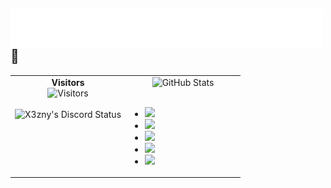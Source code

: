 <h2>
  <a href="https://github.com/x3zny">
    <img src="https://raw.githubusercontent.com/x3zny/x3zny/master/name.svg" align="left" />
  </a>
  👑
</h2>

<table>
  <tr>
    <!-- Left side -->
    <td align="center" width="50%" valign="top">
      <strong>Visitors</strong><br>
      <img src="https://count.getloli.com/@:X3zny?name=%3AX3zny&theme=rule34&padding=7&offset=0&align=top&scale=1&pixelated=1&darkmode=auto" alt="Visitors" /><br><br>
      <img src="https://lanyard.cnrad.dev/api/1114950232426422342?theme=dark&animated=true&hideDiscrim=true&borderRadius=25px&idleMessage=Not%20doing%20much..." alt="X3zny's Discord Status" />
    </td>
    <!-- Right side -->
    <td align="center" width="50%" valign="top">
      <img src="https://github-readme-stats.vercel.app/api?username=x3zny&show_icons=true&theme=tokyonight" alt="GitHub Stats" />
      <br><br>
      <!-- GIF list -->
      <ul align="left">
        <li><img src="[https://www.google.com/url?sa=i&url=https%3A%2F%2Fwww.pinterest.com%2Fpin%2Frias-gremory-high-school-dxd-gif-rias-gremory-high-school-dxd-walking-discover-share-gifs--914019686845844894%2F&psig=AOvVaw3gj9KrytG7_K-m8wSQobuT&ust=1754844419798000&source=images&cd=vfe&opi=89978449&ved=2ahUKEwj8p7-Dl_6OAxVoUlUIHbThMD0QjRx6BAgAEBk](https://www.google.com/url?sa=i&url=https%3A%2F%2Ftenor.com%2Fsearch%2Fhighschool-dxd-gifs&psig=AOvVaw2_YcMcuLfVXps3zseA06B4&ust=1754844424668000&source=images&cd=vfe&opi=89978449&ved=2ahUKEwihxuiFl_6OAxWaIhAIHc-OH1cQjRx6BAgAEBk)" width="250"></li>
        <li><img src="GIF_URL_2" width="250"></li>
        <li><img src="GIF_URL_3" width="250"></li>
        <li><img src="GIF_URL_4" width="250"></li>
        <li><img src="GIF_URL_5" width="250"></li>
      </ul>
    </td>
  </tr>
</table>
